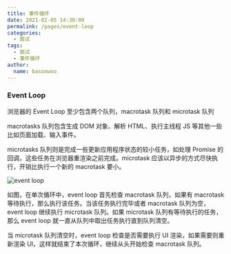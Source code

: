 ```yaml
---
title: 事件循环
date: 2021-02-05 14:30:00
permalink: /pages/event-loop
categories:
  - 面试
tags:
  - 面试
  - 事件循环
author:
  name: basonwoo
---
```


### Event Loop

浏览器的 Event Loop 至少包含两个队列，macrotask 队列和 microtask 队列

macrotasks 队列包含生成 DOM 对象、解析 HTML、执行主线程 JS 等其他一些比如页面加载、输入事件。

microtasks 队列则是完成一些更新应用程序状态的较小任务，如处理 Promise 的回调，这些任务在浏览器重渲染之前完成。microtask 应该以异步的方式尽快执行，开销比执行一个新的 macrotask 要小。

![event loop](/img/eventloop.jpg)

如图，在单次循环中，event loop 首先检查 macrotask 队列，如果有 macrotask 等待执行，那么执行该任务。当该任务执行完毕或者 macrotask 队列为空，event loop 继续执行 microtask 队列。如果 microtask 队列有等待执行的任务，那么 event loop 就一直从队列中取出任务执行直到队列清空。

当 microtask 队列清空时，event loop 检查是否需要执行 UI 渲染，如果需要则重新渲染 UI，这样就结束了本次循环，继续从头开始检查 macrotask 队列。